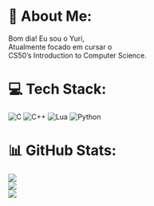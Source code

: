 # 💫 About Me:
Bom dia! Eu sou o Yuri,<br>Atualmente focado em cursar o<br>CS50’s Introduction to Computer Science.<br>

# 💻 Tech Stack:
![C](https://img.shields.io/badge/c-%2300599C.svg?style=for-the-badge&logo=c&logoColor=white) ![C++](https://img.shields.io/badge/c++-%2300599C.svg?style=for-the-badge&logo=c%2B%2B&logoColor=white) ![Lua](https://img.shields.io/badge/lua-%232C2D72.svg?style=for-the-badge&logo=lua&logoColor=white) ![Python](https://img.shields.io/badge/python-3670A0?style=for-the-badge&logo=python&logoColor=ffdd54)
# 📊 GitHub Stats:
![](https://github-readme-stats.vercel.app/api?username=yurimendes07&theme=dark&hide_border=false&include_all_commits=false&count_private=true)<br/>
![](https://github-readme-streak-stats.herokuapp.com/?user=yurimendes07&theme=dark&hide_border=false)<br/>
![](https://github-readme-stats.vercel.app/api/top-langs/?username=yurimendes07&theme=dark&hide_border=false&include_all_commits=false&count_private=true&layout=compact)
